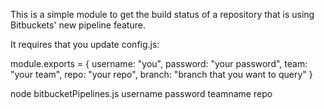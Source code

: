 This is a simple module to get the build status of a repository that is using Bitbuckets' new pipeline feature.

It requires that you update config.js:

 module.exports = {
     username: "you",
     password: "your password",
     team: "your team",
     repo: "your repo",
     branch: "branch that you want to query"
 }

node bitbucketPipelines.js username password teamname repo
